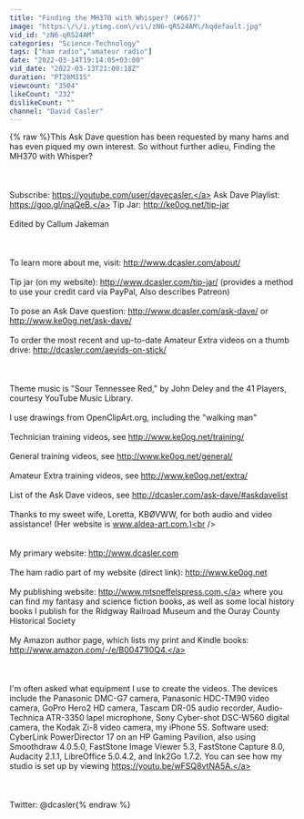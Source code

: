 ```yaml
---
title: "Finding the MH370 with Whisper? (#667)"
image: "https:\/\/i.ytimg.com\/vi\/zN6-qRS24AM\/hqdefault.jpg"
vid_id: "zN6-qRS24AM"
categories: "Science-Technology"
tags: ["ham radio","amateur radio"]
date: "2022-03-14T19:14:05+03:00"
vid_date: "2022-03-13T21:00:18Z"
duration: "PT28M31S"
viewcount: "3504"
likeCount: "232"
dislikeCount: ""
channel: "David Casler"
---
```

{% raw %}This Ask Dave question has been requested by many hams and has even piqued my own interest. So without further adieu, Finding the MH370 with Whisper?<br /><br /><br /><br />Subscribe: <a rel="nofollow" target="blank" href="https://youtube.com/user/davecasler.">https://youtube.com/user/davecasler.</a> Ask Dave Playlist: <a rel="nofollow" target="blank" href="https://goo.gl/inaQeB.">https://goo.gl/inaQeB.</a> Tip Jar: <a rel="nofollow" target="blank" href="http://ke0og.net/tip-jar">http://ke0og.net/tip-jar</a><br /><br />Edited by Callum Jakeman<br /><br /><br /><br />To learn more about me, visit: <a rel="nofollow" target="blank" href="http://www.dcasler.com/about/">http://www.dcasler.com/about/</a><br /><br />Tip jar (on my website): <a rel="nofollow" target="blank" href="http://www.dcasler.com/tip-jar/">http://www.dcasler.com/tip-jar/</a> (provides a method to use your credit card via PayPal, Also describes Patreon)<br /><br />To pose an Ask Dave question: <a rel="nofollow" target="blank" href="http://www.dcasler.com/ask-dave/">http://www.dcasler.com/ask-dave/</a> or <a rel="nofollow" target="blank" href="http://www.ke0og.net/ask-dave/">http://www.ke0og.net/ask-dave/</a><br /><br />To order the most recent and up-to-date Amateur Extra videos on a thumb drive: <a rel="nofollow" target="blank" href="http://dcasler.com/aevids-on-stick/">http://dcasler.com/aevids-on-stick/</a><br /><br /><br /><br />Theme music is &quot;Sour Tennessee Red,&quot; by John Deley and the 41 Players, courtesy YouTube Music Library.<br /><br />I use drawings from OpenClipArt.org, including the &quot;walking man&quot;<br /><br />Technician training videos, see <a rel="nofollow" target="blank" href="http://www.ke0og.net/training/">http://www.ke0og.net/training/</a><br /><br />General training videos, see <a rel="nofollow" target="blank" href="http://www.ke0og.net/general/">http://www.ke0og.net/general/</a><br /><br />Amateur Extra training videos, see <a rel="nofollow" target="blank" href="http://www.ke0og.net/extra/">http://www.ke0og.net/extra/</a><br /><br />List of the Ask Dave videos, see <a rel="nofollow" target="blank" href="http://dcasler.com/ask-dave/#askdavelist">http://dcasler.com/ask-dave/#askdavelist</a><br /><br />Thanks to my sweet wife, Loretta, KBØVWW, for both audio and video assistance! (Her website is www.aldea-art.com.)<br /><br /><br /><br />My primary website: <a rel="nofollow" target="blank" href="http://www.dcasler.com">http://www.dcasler.com</a><br /><br />The ham radio part of my website (direct link): <a rel="nofollow" target="blank" href="http://www.ke0og.net">http://www.ke0og.net</a><br /><br />My publishing website: <a rel="nofollow" target="blank" href="http://www.mtsneffelspress.com,">http://www.mtsneffelspress.com,</a> where you can find my fantasy and science fiction books, as well as some local history books I publish for the Ridgway Railroad Museum and the Ouray County Historical Society<br /><br />My Amazon author page, which lists my print and Kindle books: <a rel="nofollow" target="blank" href="http://www.amazon.com/-/e/B00471I0Q4.">http://www.amazon.com/-/e/B00471I0Q4.</a><br /><br /><br /><br />I'm often asked what equipment I use to create the videos. The devices include the Panasonic DMC-G7 camera, Panasonic HDC-TM90 video camera, GoPro Hero2 HD camera, Tascam DR-05 audio recorder, Audio-Technica ATR-3350 lapel microphone, Sony Cyber-shot DSC-W560 digital camera, the Kodak Zi-8 video camera, my iPhone 5S. Software used: CyberLink PowerDirector 17 on an HP Gaming Pavilion, also using Smoothdraw 4.0.5.0, FastStone Image Viewer 5.3, FastStone Capture 8.0, Audacity 2.1.1, LibreOffice 5.0.4.2, and Ink2Go 1.7.2. You can see how my studio is set up by viewing <a rel="nofollow" target="blank" href="https://youtu.be/wFSQ8vtNA5A.">https://youtu.be/wFSQ8vtNA5A.</a><br /><br /><br /><br />Twitter: @dcasler{% endraw %}

